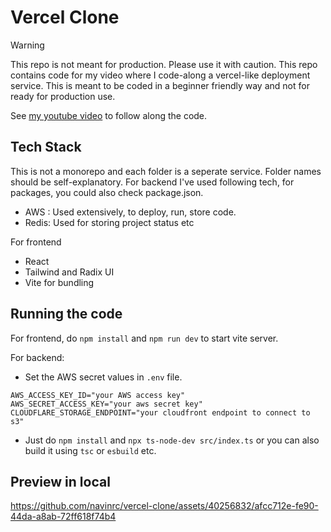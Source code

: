 # Vercel Clone

> [!WARNING]  
> This repo is not meant for production. Please use it with caution.
This repo contains code for my video where I code-along a vercel-like deployment service. This is meant to be coded in a beginner friendly way and not for ready for production use.

See [my youtube video](https://www.youtube.com/watch?v=c8_tafixiAs) to follow along the code.

## Tech Stack

This is not a monorepo and each folder is a seperate service. Folder names should be self-explanatory. For backend I've used following tech, for packages, you could also check package.json.

- AWS : Used extensively, to deploy, run, store code.
- Redis: Used for storing project status etc

For frontend

- React
- Tailwind and Radix UI
- Vite for bundling

## Running the code

For frontend, do `npm install` and `npm run dev` to start vite server.

For backend:

- Set the AWS secret values in `.env` file.

```
AWS_ACCESS_KEY_ID="your AWS access key"
AWS_SECRET_ACCESS_KEY="your aws secret key"
CLOUDFLARE_STORAGE_ENDPOINT="your cloudfront endpoint to connect to s3"
```

- Just do `npm install` and `npx ts-node-dev src/index.ts` or you can also build it using `tsc` or `esbuild` etc.

## Preview in local
https://github.com/navinrc/vercel-clone/assets/40256832/afcc712e-fe90-44da-a8ab-72ff618f74b4

